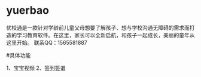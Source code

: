 # yuerbao
优校通是一款针对学龄前儿童父母想要了解孩子、想与学校沟通无障碍的需求而打造的学习教育软件。在这里，家长可以全新启航，和孩子一起成长，美丽的童年从这里开始。
联系QQ：1565581887

#具体功能

1、宝宝视频
2、签到签退
